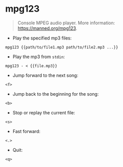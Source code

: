 # mpg123

> Console MPEG audio player.
> More information: <https://manned.org/mpg123>.

- Play the specified mp3 files:

`mpg123 {{path/to/file1.mp3 path/to/file2.mp3 ...}}`

- Play the mp3 from `stdin`:

`mpg123 - < {{file.mp3}}`

- Jump forward to the next song:

`<f>`

- Jump back to the beginning for the song:

`<b>`

- Stop or replay the current file:

`<s>`

- Fast forward:

`<.>`

- Quit:

`<q>`
